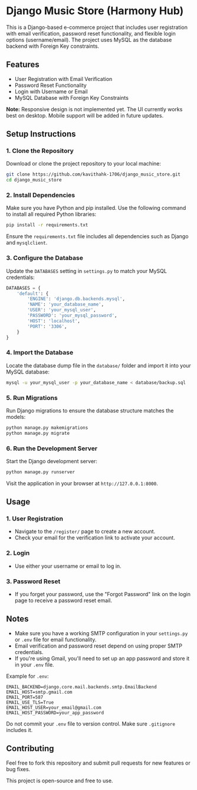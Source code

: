 # Django Music Store (Harmony Hub)

This is a Django-based e-commerce project that includes user registration with email verification, password reset functionality, and flexible login options (username/email). The project uses MySQL as the database backend with Foreign Key constraints.

## Features

* User Registration with Email Verification
* Password Reset Functionality
* Login with Username or Email
* MySQL Database with Foreign Key Constraints

**Note:** Responsive design is not implemented yet. The UI currently works best on desktop. Mobile support will be added in future updates.

## Setup Instructions

### 1. Clone the Repository

Download or clone the project repository to your local machine:

```bash
git clone https://github.com/kavithahk-1706/django_music_store.git
cd django_music_store
```

### 2. Install Dependencies

Make sure you have Python and pip installed. Use the following command to install all required Python libraries:

```bash
pip install -r requirements.txt
```

Ensure the `requirements.txt` file includes all dependencies such as Django and `mysqlclient`.

### 3. Configure the Database

Update the `DATABASES` setting in `settings.py` to match your MySQL credentials:

```python
DATABASES = {
    'default': {
        'ENGINE': 'django.db.backends.mysql',
        'NAME': 'your_database_name',
        'USER': 'your_mysql_user',
        'PASSWORD': 'your_mysql_password',
        'HOST': 'localhost',
        'PORT': '3306',
    }
}
```

### 4. Import the Database

Locate the database dump file in the `database/` folder and import it into your MySQL database:

```bash
mysql -u your_mysql_user -p your_database_name < database/backup.sql
```

### 5. Run Migrations

Run Django migrations to ensure the database structure matches the models:

```bash
python manage.py makemigrations
python manage.py migrate
```

### 6. Run the Development Server

Start the Django development server:

```bash
python manage.py runserver
```

Visit the application in your browser at `http://127.0.0.1:8000`.

## Usage

### 1. User Registration

* Navigate to the `/register/` page to create a new account.
* Check your email for the verification link to activate your account.

### 2. Login

* Use either your username or email to log in.

### 3. Password Reset

* If you forget your password, use the "Forgot Password" link on the login page to receive a password reset email.

## Notes

* Make sure you have a working SMTP configuration in your `settings.py` or `.env` file for email functionality.
* Email verification and password reset depend on using proper SMTP credentials.
* If you're using Gmail, you'll need to set up an app password and store it in your `.env` file.

Example for `.env`:

```env
EMAIL_BACKEND=django.core.mail.backends.smtp.EmailBackend
EMAIL_HOST=smtp.gmail.com
EMAIL_PORT=587
EMAIL_USE_TLS=True
EMAIL_HOST_USER=your_email@gmail.com
EMAIL_HOST_PASSWORD=your_app_password
```

Do not commit your `.env` file to version control. Make sure `.gitignore` includes it.

## Contributing

Feel free to fork this repository and submit pull requests for new features or bug fixes.

This project is open-source and free to use.
